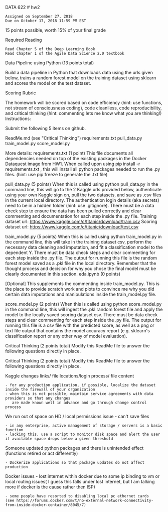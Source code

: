 DATA 622 # hw2

	Assigned on September 27, 2018
	Due on October 17, 2018 11:59 PM EST
15 points possible, worth 15% of your final grade

Required Reading

	Read Chapter 5 of the Deep Learning Book
	Read Chapter 1 of the Agile Data Science 2.0 textbook

Data Pipeline using Python (13 points total)

Build a data pipeline in Python that downloads data using the urls given below, trains a random forest model on the training dataset using sklearn and scores the model on the test dataset.

Scoring Rubric

The homework will be scored based on code efficiency (hint: use functions, not stream of consciousness coding), code cleaniless, code reproducibility, and critical thinking (hint: commenting lets me know what you are thinking!)
Instructions:

Submit the following 5 items on github.

ReadMe.md (see "Critical Thinking")
requirements.txt
pull_data.py
train_model.py
score_model.py

More details:
requirements.txt (1 point)
This file documents all dependencies needed on top of the existing packages in the Docker Dataquest image from HW1. When called upon using pip install -r requirements.txt , this will install all python packages needed to run the .py files. (hint: use pip freeze to generate the .txt file)

pull_data.py (5 points)
When this is called using python pull_data.py in the command line, this will go to the 2 Kaggle urls provided below, authenticate using your own Kaggle sign on, pull the two datasets, and save as .csv files in the current local directory. The authentication login details (aka secrets) need to be in a hidden folder (hint: use .gitignore). There must be a data check step to ensure the data has been pulled correctly and clear commenting and documentation for each step inside the .py file.
Training dataset url: https://www.kaggle.com/c/titanic/download/train.csv
Scoring dataset url: https://www.kaggle.com/c/titanic/download/test.csv

train_model.py (5 points)
When this is called using python train_model.py in the command line, this will take in the training dataset csv, perform the necessary data cleaning and imputation, and fit a classification model to the dependent Y. There must be data check steps and clear commenting for each step inside the .py file. The output for running this file is the random forest model saved as a .pkl file in the local directory. Remember that the thought process and decision for why you chose the final model must be clearly documented in this section.
eda.ipynb (0 points)

[Optional] This supplements the commenting inside train_model.py. This is the place to provide scratch work and plots to convince me why you did certain data imputations and manipulations inside the train_model.py file.

score_model.py (2 points)
When this is called using python score_model.py in the command line, this will ingest the .pkl random forest file and apply the model to the locally saved scoring dataset csv. There must be data check steps and clear commenting for each step inside the .py file. The output for running this file is a csv file with the predicted score, as well as a png or text file output that contains the model accuracy report (e.g. sklearn's classification report or any other way of model evaluation).

Critical Thinking (2 points total)
Modify this ReadMe file to answer the following questions directly in place.

Critical Thinking (2 points total) Modify this ReadMe file to answer the following questions directly in place.

Kaggle changes links/ file locations/login process/ file content

	- for any production application, if possible, localize the dataset inside the firewall of your organization
	- when this is not possible, maintain service agreements with data providers so that any changes
	   are made known well in advance and go through change control process

We run out of space on HD / local permissions issue - can't save files

	- in any enterprise, active management of storage / servers is a basic function
	- lacking this, use a script to monitor disk space and alert the user if available space drops below a given threshold

Someone updated python packages and there is unintended effect (functions retired or act differently)

	- Dockerize applications so that package updates do not affect production

Docker issues - lost internet within docker due to some ip binding to vm or local routing issues( I guess this falls under lost internet, but I am talking more if docker is the cause rather then ISP)

	- some people have resorted to disabling local pc ethernet cards
	(see https://forums.docker.com/t/no-external-network-connectivity-from-inside-docker-container/8045/7)


